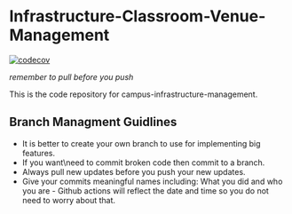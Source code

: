 # Infrastructure-Classroom-Venue-Management

[![codecov](https://codecov.io/gh/witsgroup-1/campus-infrastructure-management/graph/badge.svg?token=NIS6N92ZUX)](https://codecov.io/gh/witsgroup-1/campus-infrastructure-management)

*remember to pull before you push*

This is the code repository for campus-infrastructure-management.

## Branch Managment Guidlines
- It is better to create your own branch to use for implementing big features.
- If you want\need to commit broken code then commit to a branch.
- Always pull new updates before you push your new updates.
- Give your commits meaningful names including: What you did and who you are - Github actions will reflect the date and time so you do not need to worry about that.


